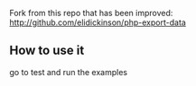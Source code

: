 Fork from this repo that has been improved: http://github.com/elidickinson/php-export-data




## How to use it
go to test and run the examples
